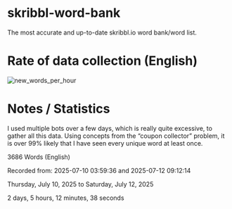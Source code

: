 # skribbl-word-bank
The most accurate and up-to-date skribbl.io word bank/word list.

# Rate of data collection (English)
![new_words_per_hour](https://github.com/user-attachments/assets/98fb16cd-c15c-43b7-8442-8a7cf07d906b)

# Notes / Statistics
I used multiple bots over a few days, which is really quite excessive, to gather all this data. Using concepts from the “coupon collector” problem, it is over 99% likely that I have seen every unique word at least once.

3686 Words (English)

Recorded from: 2025-07-10 03:59:36 and 2025-07-12 09:12:14

Thursday, July 10, 2025 to Saturday, July 12, 2025

2 days, 5 hours, 12 minutes, 38 seconds
